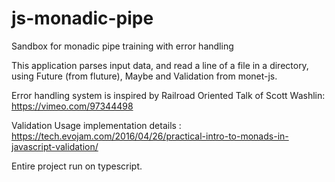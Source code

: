 # js-monadic-pipe
Sandbox for monadic pipe training with error handling

This application parses input data, and read a line of a file in a directory, using Future (from fluture), Maybe and Validation from monet-js.

Error handling system is inspired by Railroad Oriented Talk of Scott Washlin:
https://vimeo.com/97344498

Validation Usage implementation details :
https://tech.evojam.com/2016/04/26/practical-intro-to-monads-in-javascript-validation/


Entire project run on typescript.
